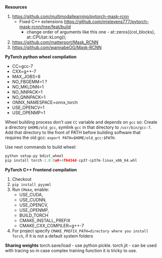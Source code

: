 **Resources**
1. https://github.com/multimodallearning/pytorch-mask-rcnn
    * Fixed  C++ extensions  https://github.com/mjstevens777/pytorch-mask-rcnn/tree/feat/build
        * change order of arguments like this one - at::zeros({col_blocks}, at::CPU(at::kLong));
2. https://github.com/matterport/Mask_RCNN
3. https://github.com/wannabeOG/Mask-RCNN

**PyTorch python wheel compilation**
* CC=gcc-7
* CXX=g++-7
* MAX_JOBS=8
* NO_FBGEMM=1 ?
* NO_MKLDNN=1
* NO_NNPACK=1
* NO_QNNPACK=1
* ONNX_NAMESPACE=onnx_torch
* USE_OPENCV=1
* USE_OPENMP=1

Wheel building process don't use ``CC`` variable and depends on ``gcc`` so:
Create a directory ``$HOME/old_gcc``, symlink ``gcc`` in that directory to ``/usr/bin/gcc-7``. Add that directory to the front of PATH before building software that requires the old gcc: ``export PATH=$HOME/old_gcc:$PATH``.

Use next commands to build wheel:
``` python
python setup.py bdist_wheel
pip install torch-1.0.0a0+4f0434d-cp37-cp37m-linux_x86_64.whl 
```


**PyTorch C++ Frontend compilation**
1. Checkout
2. ``pip install pyyaml``
3. Run ``CMake``, enable:
     * USE_CUDA,
     * USE_CUDNN,
     * USE_OPENCV,
     * USE_OPENMP,
     * BUILD_TORCH
     * CMAKE_INSTALL_PREFIX
     * CMAKE_CXX_COMPILER=g++-7
4. For project specify ``CMAKE_PREFIX_PATH=directory where you install Torch``, if it is not a default system folders

**Sharing weights**
torch.save/load - use python pickle.
torch.jit - can be used with tracing so in case complex training function it is tricky to use.
